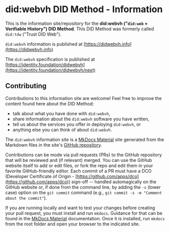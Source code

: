 # did:webvh DID Method - Information

This is the information site/repository for the **did:webvh ("`did:web` + Verifiable History") DID Method**. This DID Method was formerly called `did:tdw` ("Trust DID Web").

`did:webvh` information is published at [https://didwebvh.info](https://didwebvh.info)

The `did:webvh` specification is published at [https://identity.foundation/didwebvh](https://identity.foundation/didwebvh/next)

## Contributing

Contributions to this information site are welcome! Feel free to improve the
content found here about the DID Method:

- talk about what you have done with `did:webvh`,
- share information about the `did:webvh` software you have written,
- tell us about the services you offer in deploying `did:webvh`, or
- anything else you can think of about `did:webvh`.

The `did:webvh` information site is a [MkDocs Material] site generated from the
Markdown files in the site's [GitHub repository].

[MkDocs Material]: https://squidfunk.github.io/mkdocs-material/
[GitHub Repository]: https://github.com/decentralized-identity/didwebvh-info

Contributions can be mode via pull requests (PRs) to the GitHub repository that will
be reviewed and (if relevant) merged. You can use the GitHub website itself to add or
edit files, or fork the repo and edit them in your favorite GitHub-friendly
editor.  Each commit of a PR must have a DCO (Developer Certificate of Origin -
[https://github.com/apps/dco](https://github.com/apps/dco)) sign-off -- handled
automagically on the GitHub website or, if done from the command line, by adding
the `-s` (lower case) option on the `git commit` command (e.g., `git commit -s
-m "Comment about the commit"`).

If you are running locally and want to test your changes before creating your
pull request, you must install and run `mkdocs`. Guidance for that can be found in the
[MkDocs Material] documentation. Once it is installed, run `mkdocs` from the
root folder and open your browser to the indicated site.

